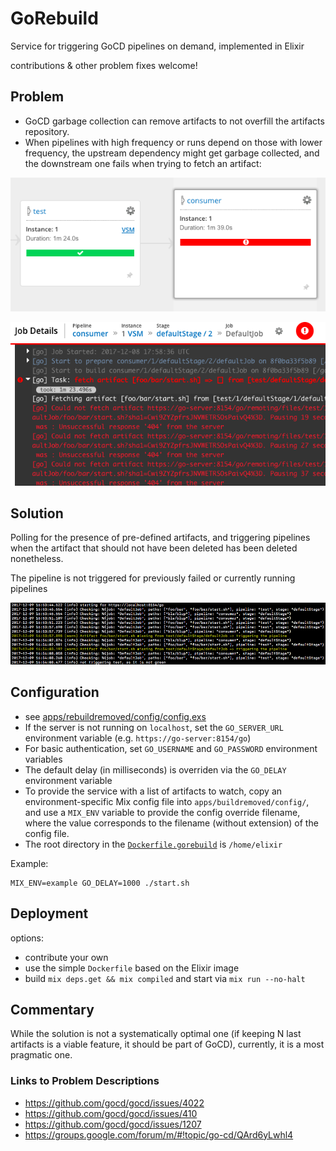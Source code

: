 # GoRebuild

Service for triggering GoCD pipelines on demand, implemented in Elixir

contributions & other problem fixes welcome!

## Problem

- GoCD garbage collection can remove artifacts to not overfill the artifacts repository.
- When pipelines with high frequency or runs depend on those with lower frequency, the upstream
dependency might get garbage collected, and the downstream one fails when trying to fetch an artifact:

![](docs/img/vsm.png)

![](docs/img/failure.png)

## Solution

Polling for the presence of pre-defined artifacts, and triggering pipelines when the artifact that should not have
been deleted has been deleted nonetheless.

The pipeline is not triggered for previously failed or currently running pipelines

![](docs/img/triggering.png)

## Configuration

- see [apps/rebuildremoved/config/config.exs](apps/rebuildremoved/config/config.exs)
- If the server is not running on `localhost`, set the `GO_SERVER_URL` environment variable (e.g. `https://go-server:8154/go`)
- For basic authentication, set `GO_USERNAME` and `GO_PASSWORD` environment variables
- The default delay (in milliseconds) is overriden via the `GO_DELAY` environment variable
- To provide the service with a list of artifacts to watch, copy an environment-specific Mix config file into `apps/buildremoved/config/`, and use a `MIX_ENV` variable to provide the config override filename, where the value corresponds to the filename (without extension) of the config file.
- The root directory in the [`Dockerfile.gorebuild`](Dockerfile.gorebuild) is `/home/elixir`

Example:

```
MIX_ENV=example GO_DELAY=1000 ./start.sh
```

## Deployment

options:

- contribute your own
- use the simple `Dockerfile` based on the Elixir image
- build `mix deps.get && mix compiled` and start via `mix run --no-halt`

## Commentary

While the solution is not a systematically optimal one (if keeping N last artifacts is a viable feature, it should be part of GoCD), currently, it is a most pragmatic one.

### Links to Problem Descriptions

- https://github.com/gocd/gocd/issues/4022
- https://github.com/gocd/gocd/issues/410
- https://github.com/gocd/gocd/issues/1207
- https://groups.google.com/forum/m/#!topic/go-cd/QArd6yLwhl4
